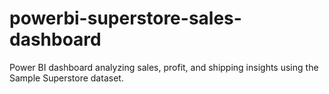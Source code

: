 # powerbi-superstore-sales-dashboard
Power BI dashboard analyzing sales, profit, and shipping insights using the Sample Superstore dataset.

